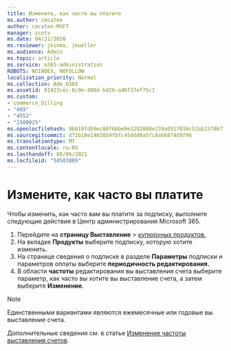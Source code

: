 ```yaml
---
title: Измените, как часто вы платите
ms.author: cmcatee
author: cmcatee-MSFT
manager: scotv
ms.date: 04/21/2020
ms.reviewer: jkinma, jmueller
ms.audience: Admin
ms.topic: article
ms.service: o365-administration
ROBOTS: NOINDEX, NOFOLLOW
localization_priority: Normal
ms.collection: Adm_O365
ms.assetid: 81423cec-8c9e-408d-bd26-a46f37ef75c1
ms.custom:
- commerce_billing
- "469"
- "4552"
- "1500025"
ms.openlocfilehash: 9b819fdb9ec80f6bbe9e329280de239a0517038c52ab157867f3065505acca90
ms.sourcegitcommit: d71b18e1403859fbfc45ddd9a57c8ab68f4d9f96
ms.translationtype: MT
ms.contentlocale: ru-RU
ms.lasthandoff: 08/06/2021
ms.locfileid: "54503809"
---
```

# <a name="change-how-often-you-pay"></a>Измените, как часто вы платите

Чтобы изменить, как часто вам вы платите за подписку, выполните следующие действия в Центр администрирования Microsoft 365.

1. Перейдите на **страницу Выставление**  >  [купюруных продуктов.](https://go.microsoft.com/fwlink/p/?linkid=842054)
2. На вкладке **Продукты** выберите подписку, которую хотите изменить.
3. На странице сведения о подписке в разделе **Параметры** подписки и параметров оплаты выберите **периодичность редактирования.**
4. В области **частоты** редактирования вы выставления счета выберите параметр, как часто вы хотите вы выставление счета, а затем выберите **Изменение**.

> [!NOTE]
> Единственными вариантами являются ежемесячные или годовые вы выставление счета.

Дополнительные сведения см. в статье [Изменение частоты выставления счетов](/microsoft-365/commerce/billing-and-payments/change-payment-frequency).
